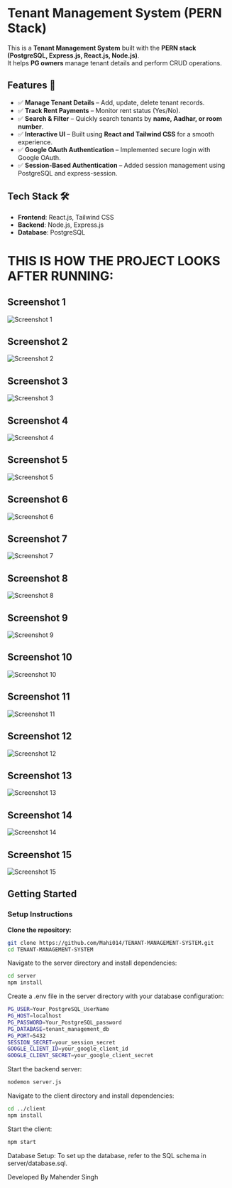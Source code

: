 # Tenant Management System (PERN Stack)

This is a **Tenant Management System** built with the **PERN stack (PostgreSQL, Express.js, React.js, Node.js)**.  
It helps **PG owners** manage tenant details and perform CRUD operations.

## Features 🚀

- ✅ **Manage Tenant Details** – Add, update, delete tenant records.
- ✅ **Track Rent Payments** – Monitor rent status (Yes/No).
- ✅ **Search & Filter** – Quickly search tenants by **name, Aadhar, or room number**.
- ✅ **Interactive UI** – Built using **React and Tailwind CSS** for a smooth experience.
- ✅ **Google OAuth Authentication** – Implemented secure login with Google OAuth.
- ✅ **Session-Based Authentication** – Added session management using PostgreSQL and express-session.

## Tech Stack 🛠️

- **Frontend**: React.js, Tailwind CSS
- **Backend**: Node.js, Express.js
- **Database**: PostgreSQL

# THIS IS HOW THE PROJECT LOOKS AFTER RUNNING:  

## Screenshot 1  
![Screenshot 1](Images/Screenshot%20(1).png)  

## Screenshot 2  
![Screenshot 2](Images/Screenshot%20(2).png)  

## Screenshot 3  
![Screenshot 3](Images/Screenshot%20(3).png)  

## Screenshot 4  
![Screenshot 4](Images/Screenshot%20(4).png)  

## Screenshot 5  
![Screenshot 5](Images/Screenshot%20(5).png)  

## Screenshot 6  
![Screenshot 6](Images/Screenshot%20(6).png)  

## Screenshot 7  
![Screenshot 7](Images/Screenshot%20(7).png)  

## Screenshot 8  
![Screenshot 8](Images/Screenshot%20(8).png)  

## Screenshot 9  
![Screenshot 9](Images/Screenshot%20(9).png)  

## Screenshot 10  
![Screenshot 10](Images/Screenshot%20(10).png)  

## Screenshot 11  
![Screenshot 11](Images/Screenshot%20(11).png)  

## Screenshot 12  
![Screenshot 12](Images/Screenshot%20(12).png)  

## Screenshot 13  
![Screenshot 13](Images/Screenshot%20(13).png)  

## Screenshot 14  
![Screenshot 14](Images/Screenshot%20(14).png)  

## Screenshot 15  
![Screenshot 15](Images/Screenshot%20(15).png)  

## Getting Started  

### Setup Instructions  

**Clone the repository:**  
   ```bash
   git clone https://github.com/Mahi014/TENANT-MANAGEMENT-SYSTEM.git
   cd TENANT-MANAGEMENT-SYSTEM
   ```
Navigate to the server directory and install dependencies:
```bash
cd server
npm install
```
Create a .env file in the server directory with your database configuration:
```bash
PG_USER=Your_PostgreSQL_UserName
PG_HOST=localhost
PG_PASSWORD=Your_PostgreSQL_password
PG_DATABASE=tenant_management_db
PG_PORT=5432
SESSION_SECRET=your_session_secret
GOOGLE_CLIENT_ID=your_google_client_id
GOOGLE_CLIENT_SECRET=your_google_client_secret
```
Start the backend server:
```bash
nodemon server.js
```
Navigate to the client directory and install dependencies:
```bash
cd ../client
npm install
```
Start the client:
```bash
npm start
```
Database Setup:
To set up the database, refer to the SQL schema in server/database.sql.

Developed By
Mahender Singh
